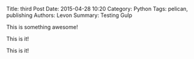 Title: third Post
Date: 2015-04-28 10:20
Category: Python
Tags: pelican, publishing
Authors: Levon
Summary: Testing Gulp

This is something awesome!

This is it!

This is it!